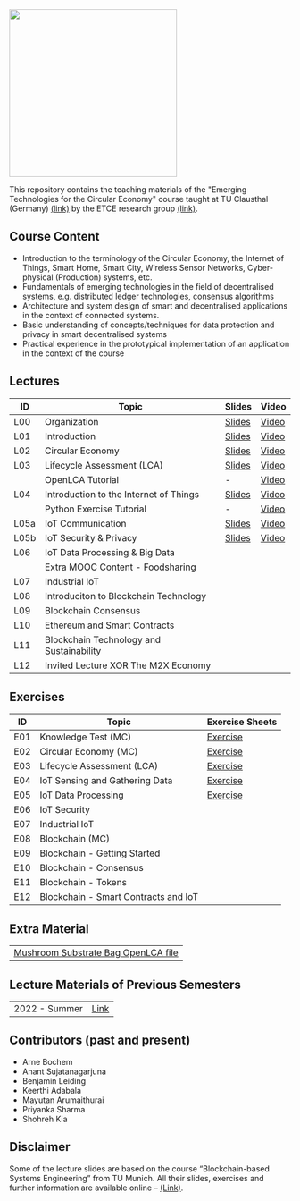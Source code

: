 <img src="https://www.presse.tu-clausthal.de/fileadmin/Presse/images/Corporate_Design/Logo/Logo_TUC_en_CMYK.jpg" width="300">

This repository contains the teaching materials of the "Emerging Technologies for the Circular Economy" course taught at TU Clausthal (Germany) [(link)](https://www.isse.tu-clausthal.de/en/) by the ETCE research group [(link)](https://etce-lab.com).

## Course Content

- Introduction to the terminology of the Circular Economy, the Internet of Things, Smart Home, Smart City, Wireless Sensor Networks, Cyber-physical (Production) systems, etc.
- Fundamentals of emerging technologies in the field of decentralised systems, e.g. distributed ledger technologies, consensus algorithms
- Architecture and system design of smart and decentralised applications in the context of connected systems.
- Basic understanding of concepts/techniques for data protection and privacy in smart decentralised systems
- Practical experience in the prototypical implementation of an application in the context of the course

## Lectures

| ID   | Topic                                    | Slides                                                            | Video                                                                                                          |
|------|------------------------------------------|-------------------------------------------------------------------|----------------------------------------------------------------------------------------------------------------|
| L00  | Organization                             | [Slides](ETCE-L00-Organization.pdf)                               | [Video](https://video.tu-clausthal.de/vorlesung/1336.html#k=1)  |
| L01  | Introduction                             | [Slides](ETCE-L01-Introduction.pdf)                               | [Video](https://video.tu-clausthal.de/vorlesung/1336.html#k=2) |
| L02  | Circular Economy                         | [Slides](ETCE-L02-Circular-Economy.pdf) | [Video](https://video.tu-clausthal.de/vorlesung/1336.html#k=3) | 
| L03  | Lifecycle Assessment (LCA)               | [Slides](ETCE-L03-Lifecycle-Assessment.pdf) | [Video](https://video.tu-clausthal.de/vorlesung/1336.html#k=5) |
|      | OpenLCA Tutorial                         | - | [Video](https://video.tu-clausthal.de/vorlesung/1336.html#k=4) |
| L04  | Introduction to the Internet of Things   | [Slides](ETCE-L04-Introduction-to-the-IoT.pdf) | [Video](https://video.tu-clausthal.de/vorlesung/1336.html#k=7) |
|      | Python Exercise Tutorial                 | - | [Video](https://video.tu-clausthal.de/vorlesung/1336.html#k=6) |
| L05a | IoT Communication                        | [Slides](ETCE-L05a-IoT-Communications.pdf) | [Video](https://video.tu-clausthal.de/vorlesung/1336.html#k=7) |
| L05b | IoT Security & Privacy                   | [Slides](ETCE-L05b-IoT-Security-and-Privacy.pdf) | [Video](https://video.tu-clausthal.de/vorlesung/1336.html#k=7) |
| L06  | IoT Data Processing & Big Data           |   |   |
|      | Extra MOOC Content - Foodsharing         |   |   |
| L07  | Industrial IoT                           |   |   |
| L08  | Introduciton to Blockchain Technology    |   |   |
| L09  | Blockchain Consensus                     |   |   |
| L10  | Ethereum and Smart Contracts             |   |   |
| L11  | Blockchain Technology and Sustainability |   |   |
| L12  | Invited Lecture XOR The M2X Economy      |   |   |

## Exercises

| ID    | Topic                                   | Exercise Sheets                                    |
|-------|-----------------------------------------|----------------------------------------------------|
| E01   | Knowledge Test (MC)                     | [Exercise](Exercises/E01-Inital-MC-Knowledgetest.pdf)   |
| E02   | Circular Economy (MC)                   | [Exercise](Exercises/E02-CE-MC-Test.pdf)   |
| E03   | Lifecycle Assessment (LCA)              | [Exercise](Exercises/E03-LCA-of-My-Favourite-Food.pdf)   |
| E04   | IoT Sensing and Gathering Data          | [Exercise](Exercises/E04-IoT-Sensing.pdf)   |
| E05   | IoT Data Processing                     | [Exercise](Exercises/E05-IoT-Proceessing.pdf) |
| E06   | IoT Security                            |   |
| E07   | Industrial IoT                          |   |
| E08   | Blockchain (MC)                         |   |
| E09   | Blockchain - Getting Started            |   |
| E10   | Blockchain - Consensus                  |   |
| E11   | Blockchain - Tokens                     |   |
| E12   | Blockchain - Smart Contracts and IoT    |   |

## Extra Material

|                                                                            |
|----------------------------------------------------------------------------|
| [Mushroom Substrate Bag OpenLCA file](OpenLCA/Mushroom-Substrate-Bag.xlsx) |

## Lecture Materials of Previous Semesters

|                |                                         | 
|----------------|-----------------------------------------|
| 2022 - Summer  | [Link](0_ARCHIVE/Summer-2022/README.md) |

## Contributors (past and present)
- Arne Bochem
- Anant Sujatanagarjuna
- Benjamin Leiding
- Keerthi Adabala
- Mayutan Arumaithurai
- Priyanka Sharma
- Shohreh Kia

## Disclaimer

Some of the lecture slides are based on the course “Blockchain-based Systems Engineering” from TU Munich. All their slides, exercises and further information are available online – [(Link)](https://github.com/sebischair/bbse).
